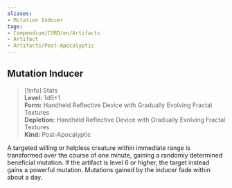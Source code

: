 ```yaml
---
aliases:
- Mutation Inducer
tags:
- Compendium/CSRD/en/Artifacts
- Artifact
- Artifacts/Post-Apocalyptic
---
```


  
## Mutation Inducer  
>[!info] Stats  
> **Level:** 1d6+1  
> **Form:** Handheld Reflective Device with Gradually Evolving Fractal Textures  
> **Depletion:** Handheld Reflective Device with Gradually Evolving Fractal Textures  
> **Kind:** Post-Apocalyptic
  
A targeted willing or helpless creature within immediate range is transformed over the course of one minute, gaining a randomly determined beneficial mutation. If the artifact is level 6 or higher, the target instead gains a powerful mutation. Mutations gained by the inducer fade within about a day.